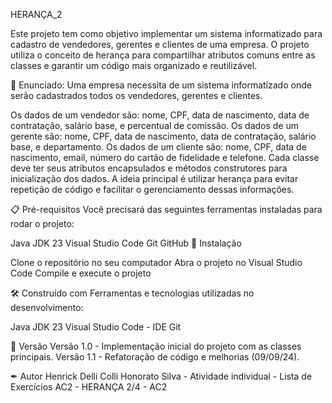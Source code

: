HERANÇA_2

Este projeto tem como objetivo implementar um sistema informatizado para cadastro de vendedores, gerentes e clientes de uma empresa. O projeto utiliza o conceito de herança para compartilhar atributos comuns entre as classes e garantir um código mais organizado e reutilizável.

🚀 Enunciado:
Uma empresa necessita de um sistema informatizado onde serão cadastrados todos os vendedores, gerentes e clientes.

Os dados de um vendedor são: nome, CPF, data de nascimento, data de contratação, salário base, e percentual de comissão.
Os dados de um gerente são: nome, CPF, data de nascimento, data de contratação, salário base, e departamento.
Os dados de um cliente são: nome, CPF, data de nascimento, email, número do cartão de fidelidade e telefone.
Cada classe deve ter seus atributos encapsulados e métodos construtores para inicialização dos dados. A ideia principal é utilizar herança para evitar repetição de código e facilitar o gerenciamento dessas informações.

📋 Pré-requisitos
Você precisará das seguintes ferramentas instaladas para rodar o projeto:

Java JDK 23
Visual Studio Code
Git
GitHub
🔧 Instalação

Clone o repositório no seu computador
Abra o projeto no Visual Studio Code
Compile e execute o projeto

🛠 Construído com
Ferramentas e tecnologias utilizadas no desenvolvimento:

Java JDK 23 
Visual Studio Code - IDE 
Git

📌 Versão
Versão 1.0 - Implementação inicial do projeto com as classes principais.
Versão 1.1 - Refatoração de código e melhorias (09/09/24).

✒ Autor
Henrick Delli Colli Honorato Silva - Atividade individual - Lista de Exercícios AC2 - HERANÇA 2/4 - AC2


